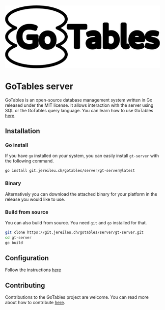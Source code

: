 ![GoTables logo](assets/logo.png)

# GoTables server

GoTables is an open-source database management system written in Go released under the MIT license. It allows interaction with the server using SQL or the GoTables query language. You can learn how to use GoTables [here](https://docs.gotables.link/getting-started).

## Installation

### Go install
If you have `go` installed on your system, you can easily install `gt-server` with the following command.

```bash
go install git.jereileu.ch/gotables/server/gt-server@latest
```

### Binary
Alternatively you can download the attached binary for your platform in the release you would like to use.

### Build from source
You can also build from source. You need `git` and `go` installed for that.

```bash
git clone https://git.jereileu.ch/gotables/server/gt-server.git
cd gt-server
go build
```

## Configuration

Follow the instructions [here](https://docs.gotables.link/configuration)

## Contributing

Contributions to the GoTables project are welcome. You can read more about how to contribute [here](https://www.gotables.link/blog/contributing).
